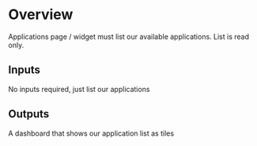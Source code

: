 # Overview
Applications page / widget must list our available applications. List is read only.

## Inputs
No inputs required, just list our applications

## Outputs
A dashboard that shows our application list as tiles